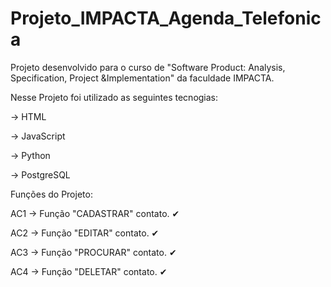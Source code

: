 # Projeto_IMPACTA_Agenda_Telefonica

Projeto desenvolvido para o curso de "Software Product: Analysis, Specification, Project &Implementation" da faculdade IMPACTA.

Nesse Projeto foi utilizado as seguintes tecnogias:

-> HTML

-> JavaScript

-> Python

-> PostgreSQL

Funções do Projeto:

AC1 -> Função "CADASTRAR" contato. ✔

AC2 -> Função "EDITAR" contato. ✔

AC3 -> Função "PROCURAR" contato. ✔

AC4 -> Função "DELETAR" contato. ✔